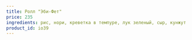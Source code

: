 ```yaml
---
title: Ролл "Эби-Фет"
price: 235
ingredients: рис, нори, креветка в темпуре, лук зеленый, сыр, кунжут
product_id: io39
---
```



